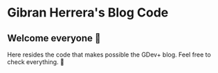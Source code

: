 # Gibran Herrera's Blog Code

## Welcome everyone 👋

Here resides the code that makes possible the GDev+ blog. Feel free to check 
everything. 🦑